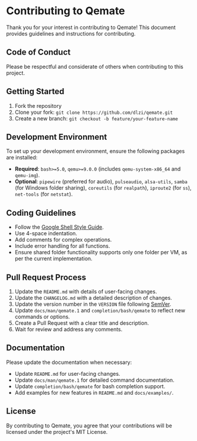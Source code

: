 # Contributing to Qemate

Thank you for your interest in contributing to Qemate! This document provides guidelines and instructions for contributing.

## Code of Conduct

Please be respectful and considerate of others when contributing to this project.

## Getting Started

1. Fork the repository
2. Clone your fork: `git clone https://github.com/dlzi/qemate.git`
3. Create a new branch: `git checkout -b feature/your-feature-name`

## Development Environment

To set up your development environment, ensure the following packages are installed:
- **Required**: `bash>=5.0`, `qemu>=9.0.0` (includes `qemu-system-x86_64` and `qemu-img`).
- **Optional**: `pipewire` (preferred for audio), `pulseaudio`, `alsa-utils`, `samba` (for Windows folder sharing), `coreutils` (for `realpath`), `iproute2` (for `ss`), `net-tools` (for `netstat`).

## Coding Guidelines

- Follow the [Google Shell Style Guide](https://google.github.io/styleguide/shellguide.html).
- Use 4-space indentation.
- Add comments for complex operations.
- Include error handling for all functions.
- Ensure shared folder functionality supports only one folder per VM, as per the current implementation.

## Pull Request Process

1. Update the `README.md` with details of user-facing changes.
2. Update the `CHANGELOG.md` with a detailed description of changes.
3. Update the version number in the `VERSION` file following [SemVer](http://semver.org/).
4. Update `docs/man/qemate.1` and `completion/bash/qemate` to reflect new commands or options.
5. Create a Pull Request with a clear title and description.
6. Wait for review and address any comments.

## Documentation

Please update the documentation when necessary:
- Update `README.md` for user-facing changes.
- Update `docs/man/qemate.1` for detailed command documentation.
- Update `completion/bash/qemate` for bash completion support.
- Add examples for new features in `README.md` and `docs/examples/`.

## License

By contributing to Qemate, you agree that your contributions will be licensed under the project's MIT License.